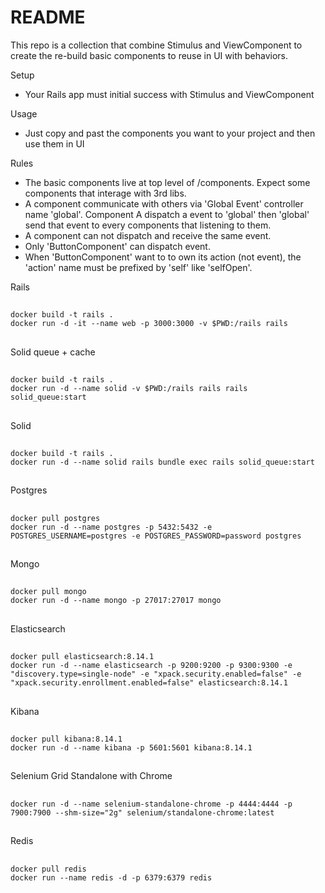 # README

This repo is a collection that combine Stimulus and ViewComponent to create the re-build basic components to reuse in UI with behaviors.

Setup
* Your Rails app must initial success with Stimulus and ViewComponent

Usage
* Just copy and past the components you want to your project and then use them in UI

Rules
* The basic components live at top level of /components. Expect some components that interage with 3rd libs.
* A component communicate with others via 'Global Event' controller name 'global'. Component A dispatch a event to 'global' then 'global' send that event to every components that listening to them.
* A component can not dispatch and receive the same event.
* Only 'ButtonComponent' can dispatch event.
* When 'ButtonComponent' want to to own its action (not event), the 'action' name must be prefixed by 'self' like 'selfOpen'.

Rails
  ##
    docker build -t rails .
    docker run -d -it --name web -p 3000:3000 -v $PWD:/rails rails
  ##
Solid queue + cache
  ##
    docker build -t rails .
    docker run -d --name solid -v $PWD:/rails rails rails solid_queue:start
  ##
Solid
  ##
    docker build -t rails .
    docker run -d --name solid rails bundle exec rails solid_queue:start
  ##
Postgres
  ##
    docker pull postgres
    docker run -d --name postgres -p 5432:5432 -e POSTGRES_USERNAME=postgres -e POSTGRES_PASSWORD=password postgres
  ##
Mongo
  ##
    docker pull mongo
    docker run -d --name mongo -p 27017:27017 mongo
  ##
Elasticsearch
  ##
    docker pull elasticsearch:8.14.1
    docker run -d --name elasticsearch -p 9200:9200 -p 9300:9300 -e "discovery.type=single-node" -e "xpack.security.enabled=false" -e "xpack.security.enrollment.enabled=false" elasticsearch:8.14.1
  ##
Kibana
  ##
    docker pull kibana:8.14.1
    docker run -d --name kibana -p 5601:5601 kibana:8.14.1
  ##
Selenium Grid Standalone with Chrome
  ##
    docker run -d --name selenium-standalone-chrome -p 4444:4444 -p 7900:7900 --shm-size="2g" selenium/standalone-chrome:latest
  ##
Redis
  ##
    docker pull redis
    docker run --name redis -d -p 6379:6379 redis
  ##